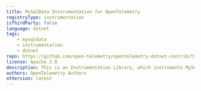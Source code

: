 ```yaml
---
title: MySqlData Instrumentation for OpenTelemetry
registryType: instrumentation
isThirdParty: false
language: dotnet
tags:
    - mysqldata
    - instrumentation
    - dotnet
repo: https://github.com/open-telemetry/opentelemetry-dotnet-contrib/tree/main/src/OpenTelemetry.Instrumentation.MySqlData
license: Apache 2.0
description: This is an Instrumentation Library, which instruments MySql.Data and collects telemetry about database operations.
authors: OpenTelemetry Authors
otVersion: latest
---
```

